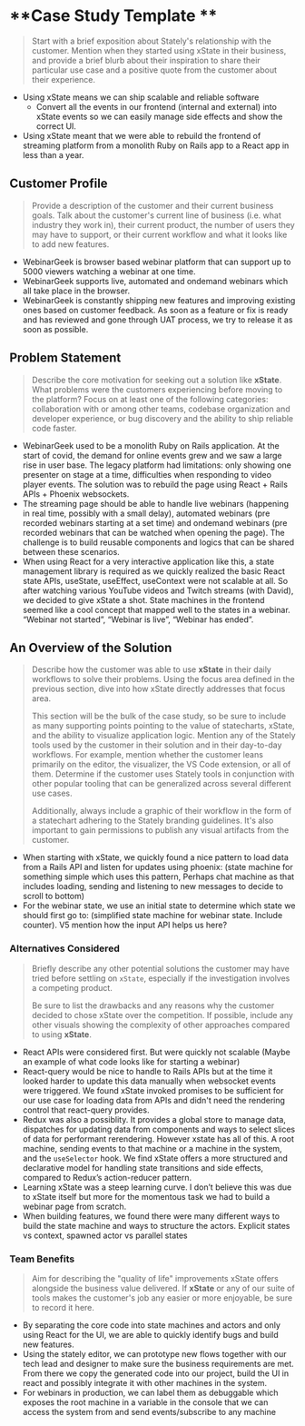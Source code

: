 # **Case Study Template **

> Start with a brief exposition about Stately's relationship with the customer. Mention when they started using xState in their business, and provide a brief blurb about their inspiration to share their particular use case and a positive quote from the customer about their experience.

- Using xState means we can ship scalable and reliable software
  - Convert all the events in our frontend (internal and external) into xState events so we can easily manage side effects and show the correct UI.
- Using xState meant that we were able to rebuild the frontend of streaming platform from a monolith Ruby on Rails app to a React app in less than a year.

## **Customer Profile**

> Provide a description of the customer and their current business goals. Talk about the customer's current line of business (i.e. what industry they work in), their current product, the number of users they may have to support, or their current workflow and what it looks like to add new features.

- WebinarGeek is browser based webinar platform that can support up to 5000 viewers watching a webinar at one time.
- WebinarGeek supports live, automated and ondemand webinars which all take place in the browser.
- WebinarGeek is constantly shipping new features and improving existing ones based on customer feedback. As soon as a feature or fix is ready and has reviewed and gone through UAT process, we try to release it as soon as possible.

## **Problem Statement**

> Describe the core motivation for seeking out a solution like **xState**. What problems were the customers experiencing before moving to the platform? Focus on at least one of the following categories: collaboration with or among other teams, codebase organization and developer experience, or bug discovery and the ability to ship reliable code faster.

- WebinarGeek used to be a monolith Ruby on Rails application. At the start of covid, the demand for online events grew and we saw a large rise in user base. The legacy platform had limitations: only showing one presenter on stage at a time, difficulties when responding to video player events. The solution was to rebuild the page using React + Rails APIs + Phoenix websockets.
- The streaming page should be able to handle live webinars (happening in real time, possibly with a small delay), automated webinars (pre recorded webinars starting at a set time) and ondemand webinars (pre recorded webinars that can be watched when opening the page). The challenge is to build reusable components and logics that can be shared between these scenarios.
- When using React for a very interactive application like this, a state management library is required as we quickly realized the basic React state APIs, useState, useEffect, useContext were not scalable at all. So after watching various YouTube videos and Twitch streams (with David), we decided to give xState a shot. State machines in the frontend seemed like a cool concept that mapped well to the states in a webinar. “Webinar not started”, “Webinar is live”, “Webinar has ended”.

## **An Overview of the Solution**

> Describe how the customer was able to use **xState** in their daily workflows to solve their problems. Using the focus area defined in the previous section, dive into how xState directly addresses that focus area.
>
> This section will be the bulk of the case study, so be sure to include as many supporting points pointing to the value of statecharts, xState, and the ability to visualize application logic. Mention any of the Stately tools used by the customer in their solution and in their day-to-day workflows. For example, mention whether the customer leans primarily on the editor, the visualizer, the VS Code extension, or all of them. Determine if the customer uses Stately tools in conjunction with other popular tooling that can be generalized across several different use cases.
>
> Additionally, always include a graphic of their workflow in the form of a statechart adhering to the Stately branding guidelines. It's also important to gain permissions to publish any visual artifacts from the customer.

- When starting with xState, we quickly found a nice pattern to load data from a Rails API and listen for updates using phoenix: (state machine for something simple which uses this pattern, Perhaps chat machine as that includes loading, sending and listening to new messages to decide to scroll to bottom)
- For the webinar state, we use an initial state to determine which state we should first go to: (simplified state machine for webinar state. Include counter). V5 mention how the input API helps us here?

### **Alternatives Considered**

> Briefly describe any other potential solutions the customer may have tried before settling on `xState`, especially if the investigation involves a competing product.
>
> Be sure to list the drawbacks and any reasons why the customer decided to chose xState over the competition. If possible, include any other visuals showing the complexity of other approaches compared to using **xState**.

- React APIs were considered first. But were quickly not scalable (Maybe an example of what code looks like for starting a webinar)
- React-query would be nice to handle to Rails APIs but at the time it looked harder to update this data manually when websocket events were triggered. We found xState invoked promises to be sufficient for our use case for loading data from APIs and didn't need the rendering control that react-query provides.
- Redux was also a possiblity. It provides a global store to manage data, dispatches for updating data from components and ways to select slices of data for performant rerendering. However xstate has all of this. A root machine, sending events to that machine or a machine in the system, and the `useSelector` hook. We find xState offers a more structured and declarative model for handling state transitions and side effects, compared to Redux’s action-reducer pattern.
- Learning xState was a steep learning curve. I don’t believe this was due to xState itself but more for the momentous task we had to build a webinar page from scratch.
- When building features, we found there were many different ways to build the state machine and ways to structure the actors. Explicit states vs context, spawned actor vs parallel states

### **Team Benefits**

> Aim for describing the "quality of life" improvements xState offers alongside the business value delivered. If **xState** or any of our suite of tools makes the customer's job any easier or more enjoyable, be sure to record it here.

- By separating the core code into state machines and actors and only using React for the UI, we are able to quickly identify bugs and build new features.
- Using the stately editor, we can prototype new flows together with our tech lead and designer to make sure the business requirements are met. From there we copy the generated code into our project, build the UI in react and possibly integrate it with other machines in the system.
- For webinars in production, we can label them as debuggable which exposes the root machine in a variable in the console that we can access the system from and send events/subscribe to any machine
